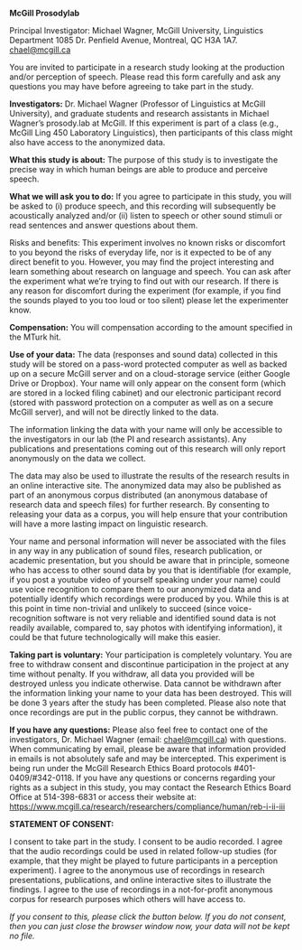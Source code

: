 
**McGill Prosodylab**

Principal Investigator: Michael Wagner, McGill University, Linguistics Department
1085 Dr. Penfield Avenue, Montreal, QC H3A 1A7. chael@mcgill.ca


You are invited to participate in a research study looking at the production and/or perception of speech. Please read this form carefully and ask any questions you may have before agreeing to take part in the study.    

**Investigators:** Dr. Michael Wagner (Professor of Linguistics at  McGill University), and graduate students and research assistants in Michael Wagner’s prosody.lab at McGill. If this experiment is part of a class (e.g., McGill Ling 450 Laboratory Linguistics), then participants of this class might also have access to the anonymized data.    

**What this study is about:** The purpose of this study is to investigate the precise way in which human beings are able to produce and perceive speech.    

**What we will ask you to do:** If you agree to participate in this study, you will be asked to (i) produce speech, and this recording will subsequently be acoustically analyzed and/or (ii) listen to speech or other sound stimuli or read sentences and answer questions about them.     

Risks and benefits: This experiment involves no known risks or discomfort to you beyond the risks of everyday life, nor is it expected to be of any direct benefit to you. However, you may find the project interesting and learn something about research on language and speech. You can ask after the experiment what we’re trying to find out with our research. If there is any reason for discomfort during the experiment (for example, if you find the sounds played to you too loud or too silent) please let the experimenter know.    

**Compensation:** You will compensation according to the amount specified in the MTurk hit.    

**Use of your data:** The data (responses and sound data) collected in this study will be stored on a pass-word protected computer as well as backed up on a secure McGill server and on a cloud-storage service (either Google Drive or Dropbox). Your name will only appear on the consent form (which are stored in a locked filing cabinet) and our electronic participant record (stored with password protection on a  computer as well as on a secure McGill server), and will not be directly linked to the data.    

The information linking the data with your name will only be accessible to the investigators in our lab (the PI and research assistants). Any publications and presentations coming out of this research will only report anonymously on the data we collect. 

The data may also be used to illustrate the results of the research results in an online interactive site. The anonymized data may also be published as part of an anonymous corpus distributed (an anonymous database of research data and speech files) for further research. By consenting to releasing your data as a corpus, you will help ensure that your contribution will have a more lasting impact on linguistic research. 

Your name and personal information will never be associated with the files in any way in any publication of sound files, research publication, or academic presentation, but you should be aware that in principle, someone who has access to other sound data by you that is identifiable (for example, if you post a youtube video of yourself speaking under your name) could use voice recognition to compare them to our anonymized data and potentially identify which recordings were produced by you. While this is at this point in time non-trivial and unlikely to succeed (since voice-recognition software is not very reliable and identified sound data is not readily available, compared to, say photos with identifying information), it could be that future technologically will make this easier. 

**Taking part is voluntary:** Your participation is completely voluntary. You are free to withdraw consent and discontinue participation in the project at any time without penalty. If you withdraw, all data you provided will be destroyed unless you indicate otherwise. Data cannot be withdrawn after the information linking your name to your data has been destroyed. This will be done 3 years after the study has been completed. Please also note that once recordings are put in the public corpus, they cannot be withdrawn.

**If you have any questions:**  Please also feel free to contact one of the investigators, Dr. Michael Wagner (email: chael@mcgill.ca) with questions. When communicating by email, please be aware that information provided in emails is not absolutely safe and may be intercepted. This experiment is being run under the McGill Research Ethics Board protocols #401-0409/#342-0118. If you have any questions or concerns regarding your rights as a subject in this study, you may contact the Research Ethics Board Office at 514-398-6831 or access their website at: 
https://www.mcgill.ca/research/researchers/compliance/human/reb-i-ii-iii

**STATEMENT OF CONSENT:**

I consent to take part in the study. I consent to be audio recorded. I agree that the audio recordings could be used in related follow-up studies (for example, that they might be played to future participants in a perception experiment). I agree to the anonymous use of recordings in research presentations, publications, and online interactive sites to illustrate the findings. I agree to the use of recordings in a not-for-profit anonymous corpus for research purposes which others will have access to.

*If you consent to this, please click the button below. If you do not consent, then you can just close the browser window now, your data will not be kept no file.*

